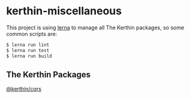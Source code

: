 # kerthin-miscellaneous
This project is using [lerna](https://github.com/lerna/lerna) to manage all The Kerthin packages, so some common scripts are:

```sh
$ lerna run lint
$ lerna run test
$ lerna run build
```

## The Kerthin Packages

[@kerthin/cqrs](https://github.com/thekerthin/kerthin-miscellaneous/tree/develop/packages/cqrs)
